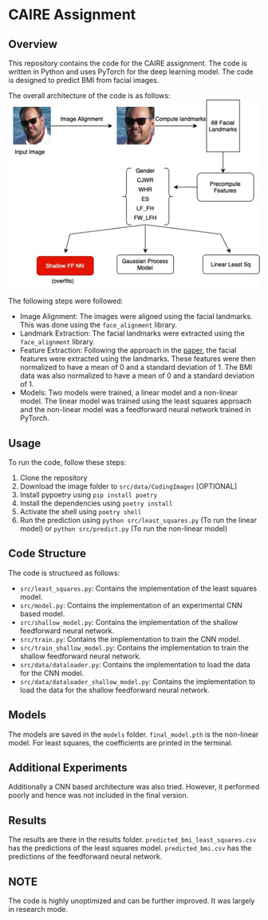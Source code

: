 # CAIRE Assignment

## Overview

This repository contains the code for the CAIRE assignment. The code is written in Python and uses PyTorch for the deep learning model. The code is designed to predict BMI from facial images.

The overall architecture of the code is as follows:
![Architecture](./resources/caireflow.jpg)

The following steps were followed:
* Image Alignment: The images were aligned using the facial landmarks. This was done using the `face_alignment` library.
* Landmark Extraction: The facial landmarks were extracted using the `face_alignment` library.
* Feature Extraction: Following the approach in the [paper](https://pages.cs.wisc.edu/~gdguo/myPapers/BMIface2013.pdf), the facial features were extracted using the landmarks. These features were then normalized to have a mean of 0 and a standard deviation of 1. The BMI data was also normalized to have a mean of 0 and a standard deviation of 1.
* Models: Two models were trained, a linear model and a non-linear model. The linear model was trained using the least squares approach and the non-linear model was a feedforward neural network trained in PyTorch.

## Usage

To run the code, follow these steps:

1. Clone the repository
2. Download the image folder to `src/data/CodingImages` [OPTIONAL]
2. Install pypoetry using `pip install poetry`
3. Install the dependencies using `poetry install`
4. Activate the shell using `poetry shell`
6. Run the prediction using `python src/least_squares.py` (To run the linear model) or `python src/predict.py` (To run the non-linear model)

## Code Structure

The code is structured as follows:
* `src/least_squares.py`: Contains the implementation of the least squares model.
* `src/model.py`: Contains the implementation of an experimental CNN based model.
* `src/shallow_model.py`: Contains the implementation of the shallow feedforward neural network.
* `src/train.py`: Contains the implementation to train the CNN model.
* `src/train_shallow_model.py`: Contains the implementation to train the shallow feedforward neural network.
* `src/data/dataloader.py`: Contains the implementation to load the data for the CNN model.
* `src/data/dataloader_shallow_model.py`: Contains the implementation to load the data for the shallow feedforward neural network.

## Models

The models are saved in the `models` folder. `final_model.pth` is the non-linear model. For least squares, the coefficients are printed in the terminal.

## Additional Experiments

Additionally a CNN based architecture was also tried. However, it performed poorly and hence was not included in the final version.

## Results

The results are there in the results folder. `predicted_bmi_least_squares.csv` has the predictions of the least squares model. `predicted_bmi.csv` has the predictions of the feedforward neural network.

## NOTE

The code is highly unoptimized and can be further improved. It was largely in research mode.
